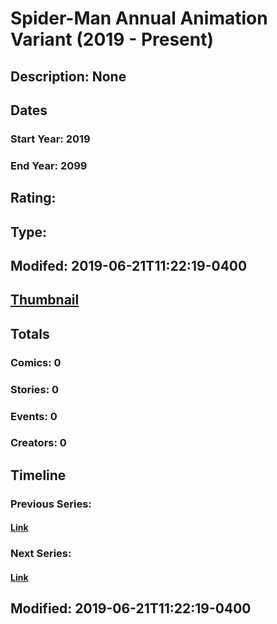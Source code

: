 # Spider-Man Annual Animation Variant (2019 - Present)
## Description: None
## Dates
### Start Year: 2019
### End Year: 2099
## Rating: 
## Type: 
## Modifed: 2019-06-21T11:22:19-0400
## [Thumbnail](http://i.annihil.us/u/prod/marvel/i/mg/b/40/image_not_available.jpg)
## Totals
### Comics: 0
### Stories: 0
### Events: 0
### Creators: 0
## Timeline
### Previous Series: 
#### [Link]()
### Next Series: 
#### [Link]()
## Modified: 2019-06-21T11:22:19-0400